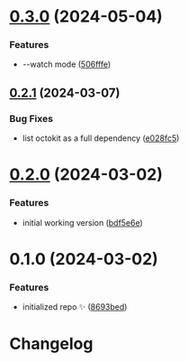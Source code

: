 # [0.3.0](https://github.com/JoshuaKGoldberg/prune-github-notifications/compare/0.2.1...0.3.0) (2024-05-04)

### Features

- --watch mode ([506fffe](https://github.com/JoshuaKGoldberg/prune-github-notifications/commit/506fffed8fd0bae7cf35d4f9d120e1d06a3d93e8))

## [0.2.1](https://github.com/JoshuaKGoldberg/prune-github-notifications/compare/0.2.0...0.2.1) (2024-03-07)

### Bug Fixes

- list octokit as a full dependency ([e028fc5](https://github.com/JoshuaKGoldberg/prune-github-notifications/commit/e028fc5c9d08fc4ccee73e98105de5f68e8a12a6))

# [0.2.0](https://github.com/JoshuaKGoldberg/prune-github-notifications/compare/0.1.0...0.2.0) (2024-03-02)

### Features

- initial working version ([bdf5e6e](https://github.com/JoshuaKGoldberg/prune-github-notifications/commit/bdf5e6e7c6c3f32a38694218e4f56a3a21ada459))

# 0.1.0 (2024-03-02)

### Features

- initialized repo ✨ ([8693bed](https://github.com/JoshuaKGoldberg/prune-github-notifications/commit/8693bede4403bf033093745840abc4a641b604bd))

# Changelog
